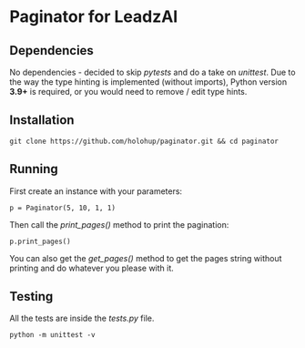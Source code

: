 # Paginator for LeadzAI

## Dependencies
No dependencies - decided to skip *pytests* and do a take on *unittest*. Due to the way the type hinting is implemented (without imports), Python version **3.9+** is required, or you would need to remove / edit type hints.

## Installation
```
git clone https://github.com/holohup/paginator.git && cd paginator
```

## Running

First create an instance with your parameters:
```
p = Paginator(5, 10, 1, 1)
```
Then call the *print_pages()* method to print the pagination:
```
p.print_pages()
```
You can also get the *get_pages()* method to get the pages string without printing and do whatever you please with it.

## Testing

All the tests are inside the *tests.py* file.
```
python -m unittest -v
```
